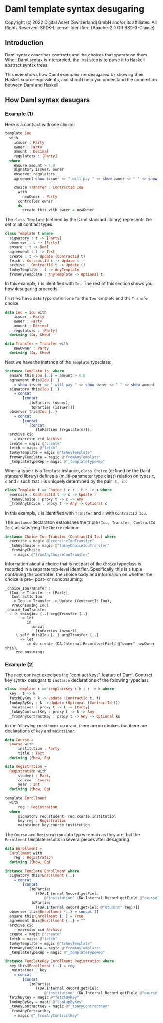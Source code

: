 # Daml template syntax desugaring

Copyright (c) 2022 Digital Asset (Switzerland) GmbH and/or its affiliates. All Rights Reserved.
SPDX-License-Identifier: (Apache-2.0 OR BSD-3-Clause)

## Introduction
Daml syntax describes contracts and the choices that operate on them. When Daml syntax is interpreted, the first step is to parse it to Haskell abstract syntax trees.

This note shows how Daml examples are desugared by showing their Haskell source equivalents, and should help you understand the connection between Daml and Haskell.

## How Daml syntax desugars

### Example (1)

Here is a contract with one choice:

```haskell
template Iou
  with
    issuer : Party
    owner : Party
    amount : Decimal
    regulators : [Party]
  where
    ensure amount > 0.0
    signatory issuer, owner
    observer regulators
    agreement show issuer <> " will pay " <> show owner <> " " <> show amount

    choice Transfer : ContractId Iou
      with
        newOwner : Party
      controller owner
      do
        create this with owner = newOwner
```

The `class Template` (defined by the Daml standard library) represents the set of all contract types:

```haskell
class Template t where
  signatory : t -> [Party]
  observer : t -> [Party]
  ensure : t -> Bool
  agreement : t -> Text
  create : t -> Update (ContractId t)
  fetch : ContractId t -> Update t
  archive : ContractId t -> Update ()
  toAnyTemplate : t -> AnyTemplate
  fromAnyTemplate : AnyTemplate -> Optional t
```

In this example, `t` is identified with `Iou`. The rest of this section shows you how desugaring proceeds.

First we have data type definitions for the `Iou` template and the `Transfer` choice.

```haskell
data Iou = Iou with
    issuer : Party
    owner : Party
    amount : Decimal
    regulators : [Party]
  deriving (Eq, Show)

data Transfer = Transfer with
    newOwner : Party
  deriving (Eq, Show)
```


Next we have the instance of the `Template` typeclass:

```haskell
instance Template Iou where
  ensure this@Iou {..} = amount > 0.0
  agreement this@Iou {..}
    = show issuer <> " will pay " <> show owner <> " " <> show amount
  signatory this@Iou {..}
    = concat
        [concat
           [toParties (owner),
            toParties (issuer)]]
  observer this@Iou {..}
    = concat
        [concat
           [concat
              [toParties (regulators)]]]
  archive cid
    = exercise cid Archive
  create = magic @"create"
  fetch = magic @"fetch"
  toAnyTemplate = magic @"toAnyTemplate"
  fromAnyTemplate = magic @"fromAnyTemplate"
  _templateTypeRep = magic @"_templateTypeRep"
```

When a type `t` is a `Template` instance, `class Choice` (defined by the Daml standard library) defines a (multi-parameter type class) relation on types `t`, `c` and `r` such that `r` is uniquely determined by the pair `(t, c)`:

```haskell
class Template t => Choice t c r | t c -> r where
  exercise : ContractId t -> c -> Update r
  _toAnyChoice : proxy t -> c -> Any
  _fromAnyChoice : proxy t -> Any -> Optional c
```

In this example, `c` is identified with `Transfer` and `r` with `ContractId Iou`.

The `instance` declaration establishes the triple `(Iou, Transfer, ContractId Iou)` as satisfying the `Choice` relation:

```haskell
instance Choice Iou Transfer (ContractId Iou) where
  exercise = magic @"exerciseIouTransfer"
  _toAnyChoice = magic @"toAnyChoiceIouTransfer"
  _fromAnyChoice
    = magic @"fromAnyChoiceIouTransfer"
```

Information about a choice that is not part of the `Choice` typeclass is recorded in a
separate top-level identifier. Specifically, this is a tuple containing the controller,
the choice body and information on whether the choice is pre-, post- or nonconsuming:

```
_choice_IouTransfer :
  (Iou -> Transfer -> [Party],
   ContractId Iou
   -> Iou -> Transfer -> Update (ContractId Iou),
   PreConsuming Iou)
_choice_IouTransfer
  = (\ this@Iou {..} arg@Transfer {..}
       -> let
          in
            concat
              [toParties (owner)],
     \ self this@Iou {..} arg@Transfer {..}
       -> let
          in do create (DA.Internal.Record.setField @"owner" newOwner this),
     PreConsuming)
```

### Example (2)

The next contract exercises the "contract keys" feature of Daml.
Contract key syntax desugars to `instance` declarations of the following typeclass.

```haskell
class Template t => TemplateKey t k | t -> k where
  key : t -> k
  fetchByKey : k -> Update (ContractId t, t)
  lookupByKey : k -> Update (Optional (ContractId t))
  _maintainer : proxy t -> k -> [Party]
  _toAnyContractKey : proxy t -> k -> Any
  _fromAnyContractKey : proxy t -> Any -> Optional ks
```

In the following `Enrollment` contract, there are no choices but there are declarations of `key` and `maintainer`.

```haskell
data Course =
  Course with
      institution : Party
      title : Text
  deriving (Show, Eq)

data Registration =
  Registration with
      student : Party
      course : Course
      year : Int
  deriving (Show, Eq)

template Enrollment
  with
      reg : Registration
  where
      signatory reg.student, reg.course.institution
      key reg : Registration
      maintainer key.course.institution
```

The `Course` and `Registration` data types remain as they are, but the `Enrollment` template results in several pieces after desugaring.

```haskell
data Enrollment =
  Enrollment with
    reg : Registration
  deriving (Show, Eq)

instance Template Enrollment where
  signatory this@Enrollment {..}
    = concat
        [concat
           [toParties
              ((DA.Internal.Record.getField
                  @"institution" (DA.Internal.Record.getField @"course" reg))),
            toParties
              ((DA.Internal.Record.getField @"student" reg))]]
  observer this@Enrollment {..} = concat []
  ensure this@Enrollment {..} = True
  agreement this@Enrollment {..} = ""
  archive cid
    = exercise cid Archive
  create = magic @"create"
  fetch = magic @"fetch"
  toAnyTemplate = magic @"toAnyTemplate"
  fromAnyTemplate = magic @"fromAnyTemplate"
  _templateTypeRep = magic @"_templateTypeRep"

instance TemplateKey Enrollment Registration where
  key this@Enrollment {..} = reg
  _maintainer _ key
    = concat
        [concat
           [toParties
              ((DA.Internal.Record.getField
                  @"institution" (DA.Internal.Record.getField @"course" key)))]]
  fetchByKey = magic @"fetchByKey"
  lookupByKey = magic @"lookupByKey"
  _toAnyContractKey = magic @"_toAnyContractKey"
  _fromAnyContractKey
    = magic @"_fromAnyContractKey"
```
